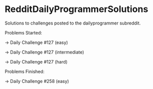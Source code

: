 # RedditDailyProgrammerSolutions
Solutions to challenges posted to the dailyprogrammer subreddit.

Problems Started:

-> Daily Challenge #127 (easy)

-> Daily Challenge #127 (intermediate)

-> Daily Challenge #127 (hard)

Problems Finished:

-> Daily Challenge #258 (easy)
